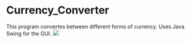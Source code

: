 # Currency_Converter
This program convertes between different forms of currency. Uses Java Swing for the GUI.
<img src="GUI_Image_1.PNG">

